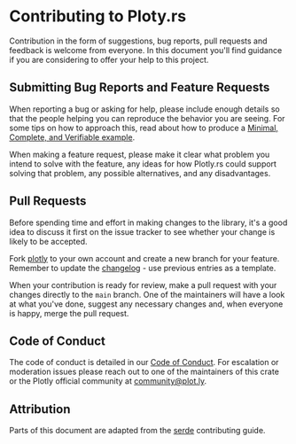 # Contributing to Ploty.rs

Contribution in the form of suggestions, bug reports, pull requests and feedback is welcome from everyone. In this document you'll find guidance if you are considering to offer your help to this project.

## Submitting Bug Reports and Feature Requests

When reporting a bug or asking for help, please include enough details so that the people helping you can reproduce the behavior you are seeing. For some tips on how to approach this, read about how to produce a [Minimal, Complete, and Verifiable example].

[Minimal, Complete, and Verifiable example]: https://stackoverflow.com/help/mcve

When making a feature request, please make it clear what problem you intend to solve with the feature, any ideas for how  Plotly.rs could support solving that problem, any possible alternatives, and any disadvantages.

## Pull Requests

Before spending time and effort in making changes to the library, it's a good idea to discuss it first on the issue tracker to see whether your change is likely to be accepted.

Fork [plotly](https://github.com/plotly/plotly.rs.git) to your own account and create a new branch for your feature. Remember to update the [changelog](CHANGELOG.md) - use previous entries as a template.

When your contribution is ready for review, make a pull request with your changes directly to the `main` branch. One of the maintainers will have a look at what you've done, suggest any necessary changes and, when everyone is happy, merge the pull request.

## Code of Conduct

The code of conduct is detailed in our [Code of Conduct](https://github.com/plotly/plotly.rs/tree/main/CODE_OF_CONDUCT.md). For escalation or moderation issues please reach out to one of the maintainers of this crate or the Plotly official community at [community@plot.ly](mailto:community@plot.ly).

## Attribution

Parts of this document are adapted from the [serde](https://github.com/serde-rs/serde) contributing guide.